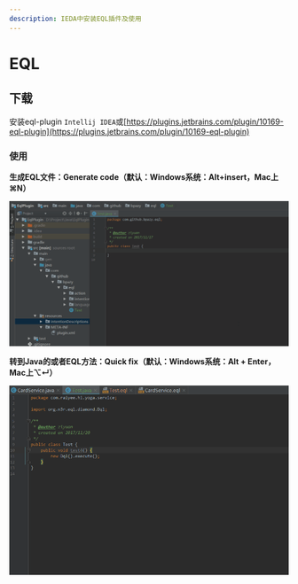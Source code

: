 ```yaml
---
description: IEDA中安装EQL插件及使用
---
```


# EQL

## 下载

 安装eql-plugin `Intellij IDEA`或[https://plugins.jetbrains.com/plugin/10169-eql-plugin](https://plugins.jetbrains.com/plugin/10169-eql-plugin)

### 使用

**生成EQL文件：Generate code（默认：Windows系统：Alt+insert，Mac上⌘N）**

![](../.gitbook/assets/32939543-c9b611f4-cbba-11e7-9254-6166ac47c3ae.gif)

**转到Java的或者EQL方法：Quick fix（默认：Windows系统：Alt + Enter，Mac上⌥↵）**

![](../.gitbook/assets/33000817-41a6e2d4-cde5-11e7-9c42-c436042d7bf9.gif)

